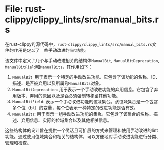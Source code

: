 # File: rust-clippy/clippy_lints/src/manual_bits.rs

在rust-clippy的源代码中，`rust-clippy/clippy_lints/src/manual_bits.rs`文件的作用是定义了一些手动改进的lint功能。

该文件中定义了几个与手动改进相关的结构体`ManualBit`, `ManualBitDeprecation`, `ManualBitField`和`ManualBits`，其作用如下：

1. `ManualBit`: 用于表示一个特定的手动改进功能。它包含了该功能的名称、ID、描述、是否被弃用以及所属的`ManualBits`对象。
2. `ManualBitDeprecation`: 用于表示一个手动改进功能的弃用信息。它包含了弃用版本、弃用的原因以及是否必须强制转移至其他功能。
3. `ManualBitField`: 表示一个手动改进功能的位域集合。该位域集合是一个包含多个位（bit）的变量，每个位表示一种特定的改进功能是否有效。
4. `ManualBits`: 用于表示一组手动改进功能的集合。它包含了该集合的名称、描述、弃用信息、实际的位域集合以及其他相关信息。

这些结构体的设计旨在提供一个灵活且可扩展的方式来管理和使用手动改进的lint功能。通过使用位域集合和相关的结构体，可以方便地对手动改进功能进行分类、管理和检查。

